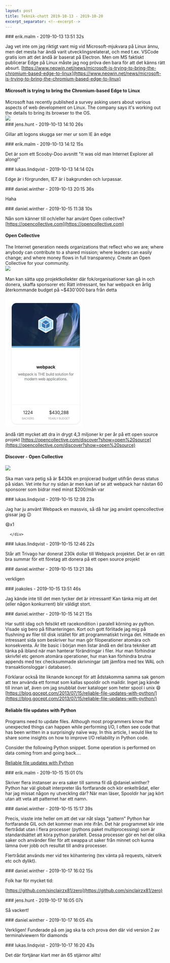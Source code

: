 ```yaml
---
layout: post
title: Teknik-chatt 2019-10-13 - 2019-10-20
excerpt_separator: <!--excerpt-->
---
```

<section class="message" markdown="1">
### erik.malm - 2019-10-13 13:51 32s

Jag vet inte om jag riktigt vant mig vid Microsoft-mjukvara på Linux ännu, men det mesta har ändå varit utvecklingsrelaterat, och med t.ex. VSCode gratis iom att det ändå är baserat på Electron. Men om MS faktiskt publicerar Edge på Linux måste jag nog pröva den bara för att det känns rätt absurt.
[https://www.neowin.net/news/microsoft-is-trying-to-bring-the-chromium-based-edge-to-linux](https://www.neowin.net/news/microsoft-is-trying-to-bring-the-chromium-based-edge-to-linux)

<div class="attachment"><h4>Microsoft is trying to bring the Chromium-based Edge to Linux</h4><div class="text">Microsoft has recently published a survey asking users about various aspects of web development on Linux. The company says it's working out the details to bring its browser to the OS.</div>
<a href="https://www.neowin.net/news/microsoft-is-trying-to-bring-the-chromium-based-edge-to-linux"><img src="https://cdn.neow.in/news/images/uploaded/2019/04/1555199121_edgepreviews_story.jpg" fallback="Microsoft is trying to bring the Chromium-based Edge to Linux"/></a></div>
    
</section>
<section class="message" markdown="1">
### jens.hunt - 2019-10-13 14:10 26s

Gillar att logons skugga ser mer ur som IE än edge
</section>
<section class="message" markdown="1">
### erik.malm - 2019-10-13 14:12 15s

Det är som ett Scooby-Doo avsnitt  "It was old man Internet Explorer all along!"
</section>
<section class="message" markdown="1">
### lukas.lindqvist - 2019-10-13 14:14 02s

Edge är i förgrunden, IE7 är i bakgrunden och lurpassar.
</section>
<section class="message" markdown="1">
### daniel.winther - 2019-10-13 20:15 36s

Haha
</section>
<section class="message" markdown="1">
### daniel.winther - 2019-10-15 11:38 10s

Nån som känner till och/eller har använt Open collective? [https://opencollective.com](https://opencollective.com)

<div class="attachment"><h4>Open Collective</h4><div class="text">The Internet generation needs organizations that reflect who we are; where anybody can contribute to a shared mission; where leaders can easily change; and where money flows in full transparency. Create an Open Collective for your community.</div>
<a href="https://opencollective.com/"><img src="https://opencollective.com/static/images/opencollective-og-default.jpg" fallback="Open Collective"/></a></div>
    
Man kan sätta upp projektkollekter där fok/organisationer kan gå in och donera, skaffa sponsorer etc
Rätt intressant, tex har webpack en årlig återkommande budget på ~$430'000 bara från detta

<div class="imageblock">
<a href="/assets/blogAssets/FPD4QNW04-image.png">
<img alt="image.png" src="/assets/blogAssets/FPD4QNW04-image.png"/>
</a></div>

     
ändå rätt mycket att dra in drygt 4,3 miljoner kr per år på ett open source projekt
[https://opencollective.com/discover?show=open%20source](https://opencollective.com/discover?show=open%20source)

<div class="attachment"><h4>Discover - Open Collective</h4><div class="text"></div>
<a href="https://opencollective.com/discover?show=open%20source"><img src="https://opencollective.com/static/images/opencollective-og-default.jpg" fallback="Discover - Open Collective"/></a></div>
    
Ska man vara petig så är $430k en projicerad budget utifrån deras status på sidan. Vet inte hur ny sidan är men kan iaf se att webpack har nästan 60 sponsorer som bidrar med minst $200/mån var
</section>
<section class="message" markdown="1">
### lukas.lindqvist - 2019-10-15 12:38 23s

Jag har ju använt Webpack en massvis, så då har jag använt opencollective gissar jag 😉
<div class="reactionsDiv">
<div class="reactionDiv">
<span title="joakoles reacted this way." class="reactionSpan">
😄x1</span>
</div>
     
      </div>
    
</section>
<section class="message" markdown="1">
### lukas.lindqvist - 2019-10-15 12:46 22s

Står att Trivago har donerat 230k dollar till Webpack projektet. Det är en rätt bra summar för ett företag att donera på ett open source projekt
</section>
<section class="message" markdown="1">
### daniel.winther - 2019-10-15 13:21 38s

verkligen
</section>
<section class="message" markdown="1">
### joakoles - 2019-10-15 13:51 46s

Jag kände inte till det men tycker det är intressant! Kan tänka mig att det (eller någon konkurrent) blir väldigt stort.
</section>
<section class="message" markdown="1">
### daniel.winther - 2019-10-15 14:21 15s

Har suttit idag och felsökt ett racekondition i paralell körning av python. Visade sig bero på filhanteringen. Kort och gott förlitade jag mig på flushning av filer till disk istället för att programmatiskt tvinga det. Hittade en intressant sida som beskriver hur man gör filoperationer atomära och konsekventa. Är lite basic i början men listar ändå en del bra tekniker att tänka på ibland när man hanterar förändringar i filer. Hur man förhindrar skrivfel etc genom atomära operationer, hur man kan förhindra brutna appends med tex checksummade skrivningar (att jämföra med tex WAL och transaktionsloggar i databaser).

Förklarar också lite liknande koncept för att ådstakomma samma sak genom att tex använda ett format som kallas spooldir och maildir. Inget jag kände till innan iaf, även om jag snubblat över kataloger som heter spool i unix 😄
[https://blog.gocept.com/2013/07/15/reliable-file-updates-with-python/](https://blog.gocept.com/2013/07/15/reliable-file-updates-with-python/)

<div class="attachment"><h4>Reliable file updates with Python</h4><div class="text">Programs need to update files. Although most programmers know that unexpected things can happen while performing I/O, I often see code that has been written in a surprisingly na&iuml;ve way. In this article, I would like to share some insights on how to improve I/O reliability in Python code.




Consider the following Python snippet. Some operation is performed on data coming from and going back....</div>
<a href="https://blog.gocept.com/2013/07/15/reliable-file-updates-with-python/">Reliable file updates with Python</a></div>
    
</section>
<section class="message" markdown="1">
### erik.malm - 2019-10-15 15:01 01s

Skriver flera instanser av era saker till samma fil då @daniel.winther? Python har väl globalt interpreter lås fortfarande och kör enkeltrådat, eller har jag missat någon ny utveckling där?
När man läser, Spooldir har jag kört utan att veta att patternet har ett namn.
</section>
<section class="message" markdown="1">
### daniel.winther - 2019-10-15 15:17 39s

Precis, visste inte heller om att det var nåt slags "pattern"
Python har fortfarande GIL och det kommer man inte ifrån. Det här programmet kör inte flertrådat utan i flera processer (pythons paket multiprocessing) som är standardsättet att köra python parallelt. Dessa processer gör en hel del olika saker och använder filer för att swappa ut saker från minnet och kunna lämna över jobb och resultat till andra processer. 

Flertrådat används mer vid tex köhantering (tex vänta på requests, nätverk etc och dylikt).
</section>
<section class="message" markdown="1">
### daniel.winther - 2019-10-17 16:02 15s

Folk har för mycket tid:

[https://github.com/sinclairzx81/zero](https://github.com/sinclairzx81/zero)
</section>
<section class="message" markdown="1">
### jens.hunt - 2019-10-17 16:05 07s

Så vackert!
</section>
<section class="message" markdown="1">
### daniel.winther - 2019-10-17 16:05 41s

Verkligen! Funderade på om jag ska ta och prova den där vid version 2 av terminalviewern för diamonds
</section>
<section class="message" markdown="1">
### lukas.lindqvist - 2019-10-17 16:20 43s

Det där förtjänar klart mer än 65 stjärnor allts!

<!--excerpt-->
</section>